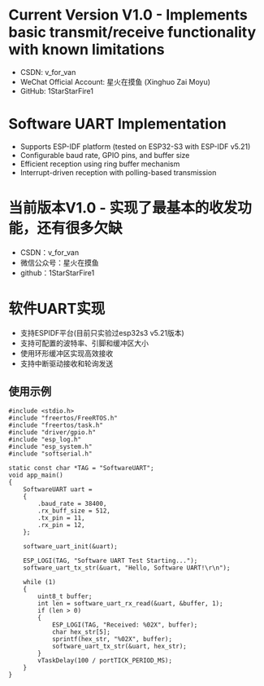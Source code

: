 # Current Version V1.0 - Implements basic transmit/receive functionality with known limitations
- CSDN: v_for_van
- WeChat Official Account: 星火在摸鱼 (Xinghuo Zai Moyu)
- GitHub: 1StarStarFire1

# Software UART Implementation
- Supports ESP-IDF platform (tested on ESP32-S3 with ESP-IDF v5.21)
- Configurable baud rate, GPIO pins, and buffer size
- Efficient reception using ring buffer mechanism
- Interrupt-driven reception with polling-based transmission

# 当前版本V1.0 - 实现了最基本的收发功能，还有很多欠缺 
- CSDN：v_for_van
- 微信公众号：星火在摸鱼
- github：1StarStarFire1

# 软件UART实现
- 支持ESPIDF平台(目前只实验过esp32s3 v5.21版本)
- 支持可配置的波特率、引脚和缓冲区大小
- 使用环形缓冲区实现高效接收
- 支持中断驱动接收和轮询发送

## 使用示例
```
#include <stdio.h>
#include "freertos/FreeRTOS.h"
#include "freertos/task.h"
#include "driver/gpio.h"
#include "esp_log.h"
#include "esp_system.h"
#include "softserial.h"

static const char *TAG = "SoftwareUART";
void app_main() 
{
    SoftwareUART uart = 
    {
        .baud_rate = 38400,
        .rx_buff_size = 512,
        .tx_pin = 11,
        .rx_pin = 12,
    };
    
    software_uart_init(&uart);

    ESP_LOGI(TAG, "Software UART Test Starting...");
    software_uart_tx_str(&uart, "Hello, Software UART!\r\n");

    while (1) 
    {
        uint8_t buffer;
        int len = software_uart_rx_read(&uart, &buffer, 1);
        if (len > 0) 
        {
            ESP_LOGI(TAG, "Received: %02X", buffer);
            char hex_str[5];
            sprintf(hex_str, "%02X", buffer);
            software_uart_tx_str(&uart, hex_str);
        }
        vTaskDelay(100 / portTICK_PERIOD_MS);
    }
}
```
